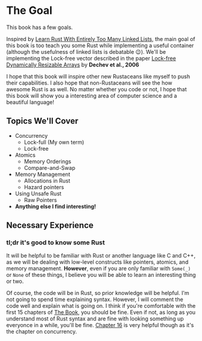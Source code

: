 # The Goal

This book has a few goals.

Inspired by
[Learn Rust With Entirely Too Many Linked Lists](https://rust-unofficial.github.io/too-many-lists/),
the main goal of this book is too teach you some Rust while implementing a
useful container (although the usefulness of linked lists is debatable 😉).
We'll be implementing the Lock-free vector described in the paper
[Lock-free Dynamically Resizable Arrays](https://www.stroustrup.com/lock-free-vector.pdf)
by **Dechev et al., 2006**

I hope that this book will inspire other new Rustaceans like myself to push
their capabilities. I also hope that non-Rustaceans will see the how awesome
Rust is as well. No matter whether you code or not, I hope that this book will
show you a interesting area of computer science and a beautiful language!

## Topics We'll Cover

- Concurrency
  - Lock-full (My own term)
  - Lock-free
- Atomics
  - Memory Orderings
  - Compare-and-Swap
- Memory Management
  - Allocations in Rust
  - Hazard pointers
- Using Unsafe Rust
  - Raw Pointers
- **Anything else I find interesting!**

## Necessary Experience

### tl;dr it's good to know some Rust

It will be helpful to be familiar with Rust or another language like C and C++,
as we will be dealing with low-level constructs like pointers, atomics, and
memory management. **However**, even if you are only familiar with `Some(_)` or
`None` of these things, I believe you will be able to learn an interesting thing
or two.

Of course, the code will be in Rust, so prior knowledge will be helpful. I'm not
going to spend time explaining syntax. However, I will comment the code well and
explain what is going on. I think if you're comfortable with the first 15
chapters of [The Book](https://doc.rust-lang.org/book/), you should be fine.
Even if not, as long as you understand most of Rust syntax and are fine with
looking something up everyonce in a while, you'll be fine.
[Chapter 16](https://doc.rust-lang.org/book/ch16-00-concurrency.html) is very
helpful though as it's the chapter on concurrency.
